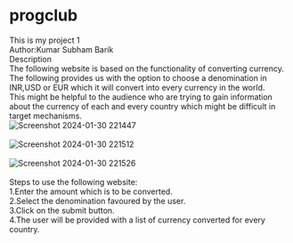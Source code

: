 # progclub
This is my project 1
<br>
Author:Kumar Subham Barik
<br>
Description
<br>
The following website is based on the functionality of converting currency. The following provides us with the option to choose a denomination in INR,USD or EUR which it will convert into every currency in the world.
<br>
This might be helpful to the audience who are trying to gain information about the currency of each and every country which might be difficult in target mechanisms.
<br>
![Screenshot 2024-01-30 221447](https://github.com/Himavata/progclub/assets/158083181/2ec76dcf-40c1-48f8-9aa9-0d817673b436)
<br>
<br>
![Screenshot 2024-01-30 221512](https://github.com/Himavata/progclub/assets/158083181/5e1c9e41-20b4-42d5-90b2-cfb1f5df941b)
<br>
<br>
![Screenshot 2024-01-30 221526](https://github.com/Himavata/progclub/assets/158083181/40756b9d-ead4-463c-bc31-dde708df7687)
<br>
<br>
Steps to use the following website:
<br>
1.Enter the amount which is to be converted.
<br>
2.Select the denomination favoured by the user.
<br>
3.Click on the submit button.
<br>
4.The user will be provided with a list of currency converted for every country.
